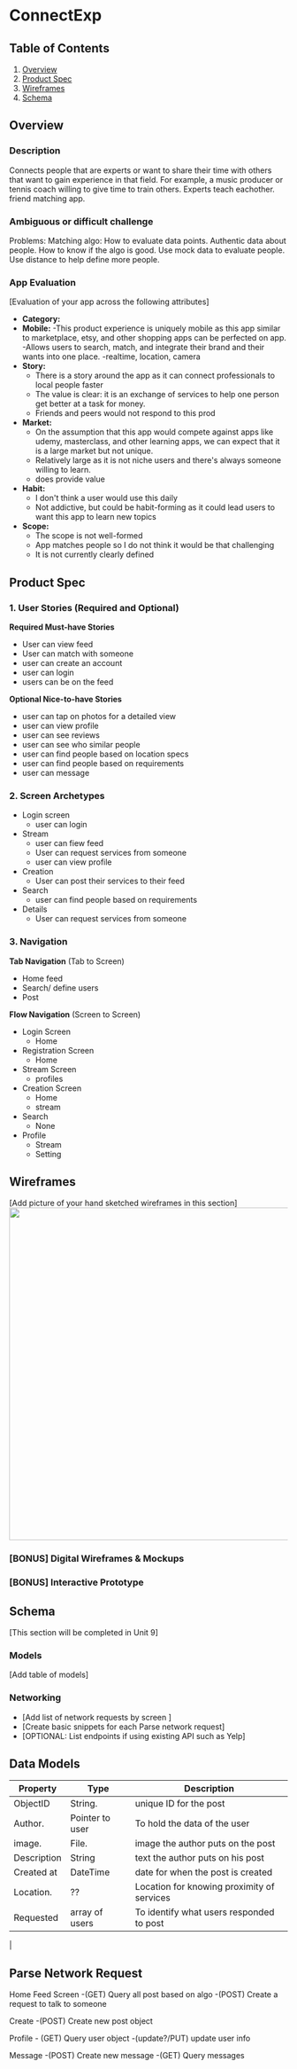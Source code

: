 # ConnectExp
## Table of Contents
1. [Overview](#Overview)
1. [Product Spec](#Product-Spec)
1. [Wireframes](#Wireframes)
2. [Schema](#Schema)

## Overview
### Description
Connects people that are experts or want to share their time with others that want to gain experience in that field. For example, a music producer or tennis coach willing to give time to train others. Experts teach eachother. friend matching app. 

### Ambiguous or difficult challenge
Problems:
Matching algo: How to evaluate data points.
Authentic data about people. How to know if the algo is good.
Use mock data to evaluate people. Use distance to help define more people.

### App Evaluation
[Evaluation of your app across the following attributes]
- **Category:**
- **Mobile:**
    -This product experience is uniquely mobile as this app similar to marketplace, etsy, and other shopping apps can be perfected on app.
    -Allows users to search, match, and integrate their brand and their wants into one place.
    -realtime, location, camera
- **Story:**
    - There is a story around the app as it can connect professionals to local people faster
    - The value is clear: it is an exchange of services to help one person get better at a task for money.
    - Friends and peers would not respond to this prod
- **Market:**
    - On the assumption that this app would compete against apps like udemy, masterclass, and other learning apps, we can expect that it is a large market but not unique.
    - Relatively large as it is not niche users and there's always someone willing to learn.
    - does provide value
- **Habit:**
    - I don't think a user would use this daily
    - Not addictive, but could be habit-forming as it could lead users to want this app to learn new topics
- **Scope:**
    - The scope is not well-formed
    - App matches people so I do not think it would be that challenging
    - It is not currently clearly defined

## Product Spec

### 1. User Stories (Required and Optional)

**Required Must-have Stories**

* User can view feed
* User can match with someone
* user can create an account
* user can login
* users can be on the feed

**Optional Nice-to-have Stories**

* user can tap on photos for a detailed view
* user can view profile
* user can see reviews
* user can see who similar people
* user can find people based on location specs
* user can find people based on requirements
* user can message

### 2. Screen Archetypes

* Login screen
   * user can login
* Stream
   * user can fiew feed
   * User can request services from someone
   * user can view profile
* Creation
    * User can post their services to their feed
* Search
    * user can find people based on requirements
* Details
    * User can request services from someone

### 3. Navigation

**Tab Navigation** (Tab to Screen)

* Home feed
* Search/ define users
* Post 

**Flow Navigation** (Screen to Screen)

* Login Screen
   * Home
* Registration Screen
    * Home
* Stream Screen
    * profiles
* Creation Screen
    * Home
    * stream
* Search
    * None
* Profile
    * Stream
    * Setting

## Wireframes
[Add picture of your hand sketched wireframes in this section]
<img src="https://i.imgur.com/6PY4IkY.png" width=600>

### [BONUS] Digital Wireframes & Mockups

### [BONUS] Interactive Prototype

## Schema 
[This section will be completed in Unit 9]
### Models
[Add table of models]
### Networking
- [Add list of network requests by screen ]
- [Create basic snippets for each Parse network request]
- [OPTIONAL: List endpoints if using existing API such as Yelp]


## Data Models



| Property   | Type           | Description |
| --------   | --------       | -------- |
| ObjectID   | String.        | unique ID for the post 
| Author.    | Pointer to user     | To hold the data of the user     |
| image.     | File.          |  image the author puts on the post
| Description| String         |  text the author puts on his post
| Created at | DateTime       |  date for when the post is created
| Location.  | ??             |  Location for knowing proximity of services
| Requested  | array of users |  To identify what users responded to post
|

## Parse Network Request

Home Feed Screen
    -(GET) Query all post based on algo
    -(POST) Create a request to talk to someone

Create
    -(POST) Create new post object

Profile
    - (GET) Query user object
    -(update?/PUT) update user info

Message
    -(POST) Create new message
    -(GET) Query messages
